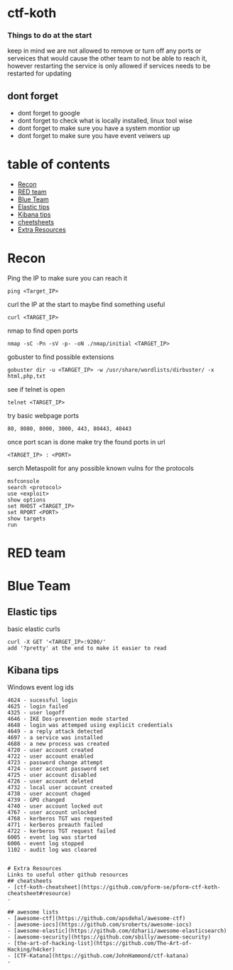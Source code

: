 # ctf-koth

### Things to do at the start
keep in mind we are not allowed to remove or turn off any ports or serveices that would cause the other team to not be able to reach it, however restarting the service is only allowed if services needs to be restarted for updating

## dont forget 
- dont forget to google
- dont forget to check what is locally installed, linux tool wise
- dont forget to make sure you have a system montior up
- dont forget to make sure you have event veiwers up



# table of contents
- [Recon](#recon)
- [RED team](#red-team)
- [Blue Team](#blue-team)
- [Elastic tips](#elastic-tips)
- [Kibana tips](#kibana-tips)
- [cheetsheets](https://github.com/Niqu3d/ctf-koth/tree/main/cheatsheets)
- [Extra Resources](#extra-resources)

# Recon
Ping the IP to make sure you can reach it
``` 
ping <Target_IP>
```
curl the IP at the start to maybe find something useful
```
curl <TARGET_IP>
```
nmap to find open ports
```
nmap -sC -Pn -sV -p- -oN ./nmap/initial <TARGET_IP>
```
gobuster to find possible extensions
```
gobuster dir -u <TARGET_IP> -w /usr/share/wordlists/dirbuster/ -x html,php,txt
```
see if telnet is open
``` 
telnet <TARGET_IP>
```
try basic webpage ports
``` 
80, 8080, 8000, 3000, 443, 80443, 40443 
```
once port scan is done make try the found ports in url
```
<TARGET_IP> : <PORT>
```
serch Metaspolit for any possible known vulns for the protocols
``` 
msfconsole
search <protocol>
use <exploit>
show options
set RHOST <TARGET_IP>
set RPORT <PORT>
show targets
run
```
# RED team





# Blue Team

## Elastic tips
basic elastic curls
```
curl -X GET '<TARGET_IP>:9200/' 
add '?pretty' at the end to make it easier to read
```



## Kibana tips

Windows event log ids
``` 
4624 - sucessful login
4625 - login failed
4325 - user logoff
4646 - IKE Dos-prevention mode started
4648 - login was attemped using explicit credentials
4649 - a reply attack detected
4697 - a service was installed
4688 - a new process was created 
4720 - user account created
4722 - user account enabled
4723 - password change attempt
4724 - user account password set
4725 - user account disabled
4726 - user account deleted
4732 - local user account created
4738 - user account chaged
4739 - GPO changed
4740 - user account locked out
4767 - user account unlocked
4768 - kerberos TGT was requested
4771 - kerberos preauth failed
4722 - kerberos TGT request failed
6005 - event log was started
6006 - event log stopped
1102 - audit log was cleared


# Extra Resources
Links to useful other github resources 
## cheatsheets
- [ctf-koth-cheatsheet](https://github.com/pform-se/pform-ctf-koth-cheatsheet#resource)
- 

## awesome lists
- [awesome-ctf](https://github.com/apsdehal/awesome-ctf)
- [awesome-iocs](https://github.com/sroberts/awesome-iocs)
- [awesome-elastic](https://github.com/dzharii/awesome-elasticsearch)
- [awesome-security](https://github.com/sbilly/awesome-security)
- [the-art-of-hacking-list](https://github.com/The-Art-of-Hacking/h4cker)
- [CTF-Katana](https://github.com/JohnHammond/ctf-katana)
- 
